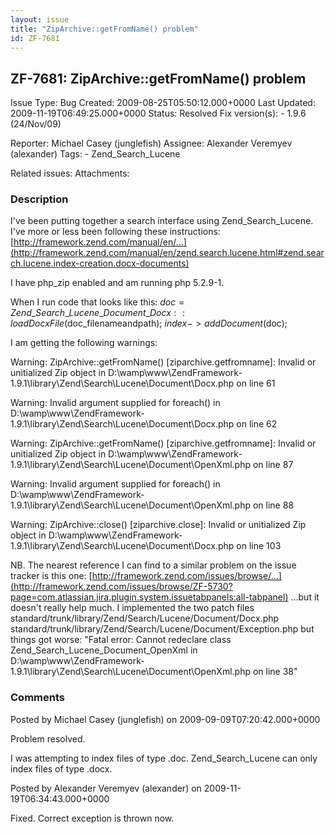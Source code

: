 ```yaml
---
layout: issue
title: "ZipArchive::getFromName() problem"
id: ZF-7681
---
```


ZF-7681: ZipArchive::getFromName() problem
------------------------------------------

 Issue Type: Bug Created: 2009-08-25T05:50:12.000+0000 Last Updated: 2009-11-19T06:49:25.000+0000 Status: Resolved Fix version(s): - 1.9.6 (24/Nov/09)
 
 Reporter:  Michael Casey (junglefish)  Assignee:  Alexander Veremyev (alexander)  Tags: - Zend\_Search\_Lucene
 
 Related issues: 
 Attachments: 
### Description

I've been putting together a search interface using Zend\_Search\_Lucene. I've more or less been following these instructions: [http://framework.zend.com/manual/en/…](http://framework.zend.com/manual/en/zend.search.lucene.html#zend.search.lucene.index-creation.docx-documents)

I have php\_zip enabled and am running php 5.2.9-1.

When I run code that looks like this: $doc = Zend\_Search\_Lucene\_Document\_Docx::loadDocxFile($doc\_filenameandpath); $index->addDocument($doc);

I am getting the following warnings:

Warning: ZipArchive::getFromName() [ziparchive.getfromname]: Invalid or unitialized Zip object in D:\\wamp\\www\\ZendFramework-1.9.1\\library\\Zend\\Search\\Lucene\\Document\\Docx.php on line 61

Warning: Invalid argument supplied for foreach() in D:\\wamp\\www\\ZendFramework-1.9.1\\library\\Zend\\Search\\Lucene\\Document\\Docx.php on line 62

Warning: ZipArchive::getFromName() [ziparchive.getfromname]: Invalid or unitialized Zip object in D:\\wamp\\www\\ZendFramework-1.9.1\\library\\Zend\\Search\\Lucene\\Document\\OpenXml.php on line 87

Warning: Invalid argument supplied for foreach() in D:\\wamp\\www\\ZendFramework-1.9.1\\library\\Zend\\Search\\Lucene\\Document\\OpenXml.php on line 88

Warning: ZipArchive::close() [ziparchive.close]: Invalid or unitialized Zip object in D:\\wamp\\www\\ZendFramework-1.9.1\\library\\Zend\\Search\\Lucene\\Document\\Docx.php on line 103

NB. The nearest reference I can find to a similar problem on the issue tracker is this one: [http://framework.zend.com/issues/browse/…](http://framework.zend.com/issues/browse/ZF-5730?page=com.atlassian.jira.plugin.system.issuetabpanels:all-tabpanel) ...but it doesn't really help much. I implemented the two patch files standard/trunk/library/Zend/Search/Lucene/Document/Docx.php standard/trunk/library/Zend/Search/Lucene/Document/Exception.php but things got worse: "Fatal error: Cannot redeclare class Zend\_Search\_Lucene\_Document\_OpenXml in D:\\wamp\\www\\ZendFramework-1.9.1\\library\\Zend\\Search\\Lucene\\Document\\OpenXml.php on line 38"

 

 

### Comments

Posted by Michael Casey (junglefish) on 2009-09-09T07:20:42.000+0000

Problem resolved.

I was attempting to index files of type .doc. Zend\_Search\_Lucene can only index files of type .docx.

 

 

Posted by Alexander Veremyev (alexander) on 2009-11-19T06:34:43.000+0000

Fixed. Correct exception is thrown now.

 

 